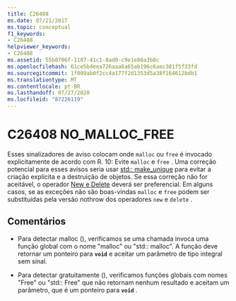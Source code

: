 ```yaml
---
title: C26408
ms.date: 07/21/2017
ms.topic: conceptual
f1_keywords:
- C26408
helpviewer_keywords:
- C26408
ms.assetid: 55b0706f-1107-41c1-8ad0-c9e1e86a3b8c
ms.openlocfilehash: 61ce5b4eea726aaa6a65ab196c6aec381f5f33fd
ms.sourcegitcommit: 1f009ab0f2cc4a177f2d1353d5a38f164612bdb1
ms.translationtype: MT
ms.contentlocale: pt-BR
ms.lasthandoff: 07/27/2020
ms.locfileid: "87226119"
---
```

# <a name="c26408-no_malloc_free"></a>C26408 NO_MALLOC_FREE

Esses sinalizadores de aviso colocam onde `malloc` ou `free` é invocado explicitamente de acordo com R. 10: Evite `malloc` e `free` . Uma correção potencial para esses avisos seria usar [std:: make_unique](/cpp/standard-library/memory-functions#make_unique) para evitar a criação explícita e a destruição de objetos. Se essa correção não for aceitável, o operador [New e Delete](/cpp/cpp/new-and-delete-operators) deverá ser preferencial. Em alguns casos, se as exceções não são boas-vindas `malloc` e `free` podem ser substituídas pela versão nothrow dos operadores `new` e `delete` .

## <a name="remarks"></a>Comentários

- Para detectar malloc (), verificamos se uma chamada invoca uma função global com o nome "malloc" ou "std:: malloc". A função deve retornar um ponteiro para **`void`** e aceitar um parâmetro de tipo integral sem sinal.

- Para detectar gratuitamente (), verificamos funções globais com nomes "Free" ou "std:: Free" que não retornam nenhum resultado e aceitam um parâmetro, que é um ponteiro para **`void`** .
